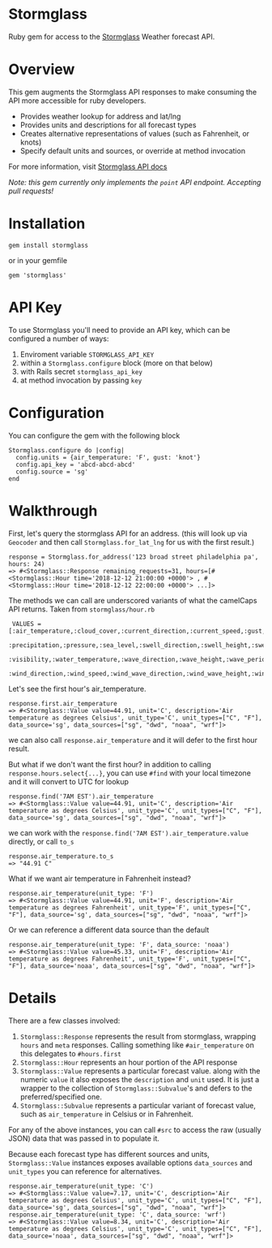 # Stormglass

Ruby gem for access to the [Stormglass](https://stormglass.io/) Weather forecast API.

# Overview

This gem augments the Stormglass API responses to make consuming the API more accessible for ruby developers.

- Provides weather lookup for address and lat/lng
- Provides units and descriptions for all forecast types
- Creates alternative representations of values (such as Fahrenheit, or knots)
- Specify default units and sources, or override at method invocation

For more information, visit [Stormglass API docs](https://docs.stormglass.io/)

*Note: this gem currently only implements the `point` API endpoint. Accepting pull requests!*

# Installation

```
gem install stormglass
```

or in your gemfile

```
gem 'stormglass'
```

# API Key

To use Stormglass you'll need to provide an API key, which can be configured a number of ways:

1. Enviroment variable `STORMGLASS_API_KEY`
2. within a `Stormglass.configure` block (more on that below)
3. with Rails secret `stormglass_api_key`
4. at method invocation by passing `key`

# Configuration

You can configure the gem with the following block
```
Stormglass.configure do |config|
  config.units = {air_temperature: 'F', gust: 'knot'}
  config.api_key = 'abcd-abcd-abcd'
  config.source = 'sg'
end
```

# Walkthrough

First, let's query the stormglass API for an address. (this will look up via `Geocoder` and then call `Stormglass.for_lat_lng` for us with the first result.)
```
response = Stormglass.for_address('123 broad street philadelphia pa', hours: 24)
=> #<Stormglass::Response remaining_requests=31, hours=[#<Stormglass::Hour time='2018-12-12 21:00:00 +0000'> , #<Stormglass::Hour time='2018-12-12 22:00:00 +0000'> ...]>
```
The methods we can call are underscored variants of what the camelCaps API returns. Taken from `stormglass/hour.rb`
```
 VALUES = [:air_temperature,:cloud_cover,:current_direction,:current_speed,:gust,:humidity,
            :precipitation,:pressure,:sea_level,:swell_direction,:swell_height,:swell_period,
            :visibility,:water_temperature,:wave_direction,:wave_height,:wave_period,
            :wind_direction,:wind_speed,:wind_wave_direction,:wind_wave_height,:wind_wave_period]
```
Let's see the first hour's air_temperature.
```
response.first.air_temperature
=> #<Stormglass::Value value=44.91, unit='C', description='Air temperature as degrees Celsius', unit_type='C', unit_types=["C", "F"], data_source='sg', data_sources=["sg", "dwd", "noaa", "wrf"]>
```
we can also call `response.air_temperature` and it will defer to the first hour result.

But what if we don't want the first hour? in addition to calling `response.hours.select{...}`, you can use `#find` with your local timezone and it will convert to UTC for lookup
```
response.find('7AM EST').air_temperature
=> #<Stormglass::Value value=44.91, unit='C', description='Air temperature as degrees Celsius', unit_type='C', unit_types=["C", "F"], data_source='sg', data_sources=["sg", "dwd", "noaa", "wrf"]>
```
we can work with the `response.find('7AM EST').air_temperature.value` directly, or call `to_s`

```
response.air_temperature.to_s
=> "44.91 C"
```

What if we want air temperature in Fahrenheit instead?

```
response.air_temperature(unit_type: 'F')
=> #<Stormglass::Value value=44.91, unit='F', description='Air temperature as degrees Fahrenheit', unit_type='F', unit_types=["C", "F"], data_source='sg', data_sources=["sg", "dwd", "noaa", "wrf"]>
```

Or we can reference a different data source than the default
```
response.air_temperature(unit_type: 'F', data_source: 'noaa')
=> #<Stormglass::Value value=45.33, unit='F', description='Air temperature as degrees Fahrenheit', unit_type='F', unit_types=["C", "F"], data_source='noaa', data_sources=["sg", "dwd", "noaa", "wrf"]>
```

# Details
There are a few classes involved:
1. `Stormglass::Response` represents the result from stormglass, wrapping `hours` and `meta` responses. Calling something like `#air_temperature` on this delegates to `#hours.first`
2. `Stormglass::Hour` represents an hour portion of the API response
3. `Stormglass::Value` represents a particular forecast value. along with the numeric `value` it also exposes the `description` and `unit` used. It is just a wrapper to the collection of `Stormglass::Subvalue`'s and defers to the preferred/specified one.
4. `Stormglass::Subvalue` represents a particular variant of forecast value, such as `air_temperature` in Celsius or in Fahrenheit.

For any of the above instances, you can call `#src` to access the raw (usually JSON) data that was passed in to populate it.

Because each forecast type has different sources and units, `Stormglass::Value` instances exposes available options `data_sources` and `unit_types` you can reference for alternatives.

```
response.air_temperature(unit_type: 'C')
=> #<Stormglass::Value value=7.17, unit='C', description='Air temperature as degrees Celsius', unit_type='C', unit_types=["C", "F"], data_source='sg', data_sources=["sg", "dwd", "noaa", "wrf"]>
response.air_temperature(unit_type: 'C', data_source: 'wrf')
=> #<Stormglass::Value value=8.34, unit='C', description='Air temperature as degrees Celsius', unit_type='C', unit_types=["C", "F"], data_source='noaa', data_sources=["sg", "dwd", "noaa", "wrf"]>
```
